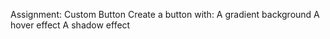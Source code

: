 Assignment: Custom Button
Create a button with:
A gradient background
A hover effect
A shadow effect